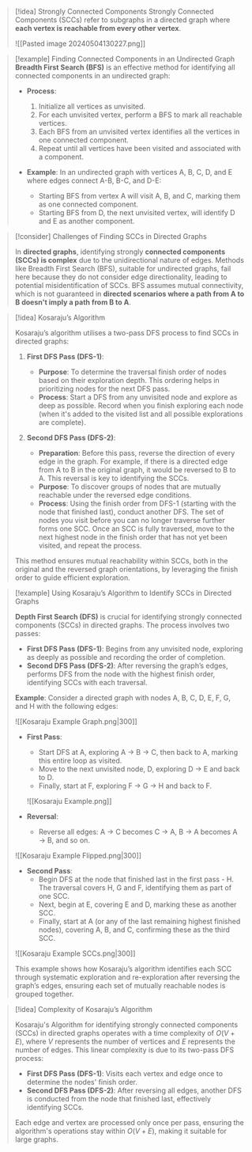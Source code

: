 
> [!idea] Strongly Connected Components
> Strongly Connected Components (SCCs) refer to subgraphs in a directed graph where **each vertex is reachable from every other vertex**. 
>
> ![[Pasted image 20240504130227.png]]


> [!example] Finding Connected Components in an Undirected Graph
> **Breadth First Search (BFS)** is an effective method for identifying all connected components in an undirected graph:
>
> - **Process**:
>   1. Initialize all vertices as unvisited.
>   2. For each unvisited vertex, perform a BFS to mark all reachable vertices.
>   3. Each BFS from an unvisited vertex identifies all the vertices in one connected component.
>   4. Repeat until all vertices have been visited and associated with a component.
>
> - **Example**: In an undirected graph with vertices A, B, C, D, and E where edges connect A-B, B-C, and D-E:
>   - Starting BFS from vertex A will visit A, B, and C, marking them as one connected component.
>   - Starting BFS from D, the next unvisited vertex, will identify D and E as another component.


> [!consider] Challenges of Finding SCCs in Directed Graphs
> 
> In **directed graphs**, identifying strongly **connected components (SCCs) is complex** due to the unidirectional nature of edges. Methods like Breadth First Search (BFS), suitable for undirected graphs, fail here because they do not consider edge directionality, leading to potential misidentification of SCCs. BFS assumes mutual connectivity, which is not guaranteed in **directed scenarios where a path from A to B doesn't imply a path from B to A**.

> [!idea] Kosaraju’s Algorithm
> 
> Kosaraju’s algorithm utilises a two-pass DFS process to find SCCs in directed graphs:
>
> 1. **First DFS Pass (DFS-1)**:
>    - **Purpose**: To determine the traversal finish order of nodes based on their exploration depth. This ordering helps in prioritizing nodes for the next DFS pass.
>    - **Process**: Start a DFS from any unvisited node and explore as deep as possible. Record when you finish exploring each node (when it's added to the visited list and all possible explorations are complete).
>
> 2. **Second DFS Pass (DFS-2)**:
>    - **Preparation**: Before this pass, reverse the direction of every edge in the graph. For example, if there is a directed edge from A to B in the original graph, it would be reversed to B to A. This reversal is key to identifying the SCCs.
>    - **Purpose**: To discover groups of nodes that are mutually reachable under the reversed edge conditions.
>    - **Process**: Using the finish order from DFS-1 (starting with the node that finished last), conduct another DFS. The set of nodes you visit before you can no longer traverse further forms one SCC. Once an SCC is fully traversed, move to the next highest node in the finish order that has not yet been visited, and repeat the process.
>
> This method ensures mutual reachability within SCCs, both in the original and the reversed graph orientations, by leveraging the finish order to guide efficient exploration.


> [!example] Using Kosaraju’s Algorithm to Identify SCCs in Directed Graphs
>
> **Depth First Search (DFS)** is crucial for identifying strongly connected components (SCCs) in directed graphs. The process involves two passes:
>
> - **First DFS Pass (DFS-1)**: Begins from any unvisited node, exploring as deeply as possible and recording the order of completion.
> - **Second DFS Pass (DFS-2)**: After reversing the graph’s edges, performs DFS from the node with the highest finish order, identifying SCCs with each traversal.
>
> **Example**: Consider a directed graph with nodes A, B, C, D, E, F, G, and H with the following edges:
> 
> ![[Kosaraju Example Graph.png|300]]
>
> - **First Pass**:
>   - Start DFS at A, exploring A → B → C, then back to A, marking this entire loop as visited.
>   - Move to the next unvisited node, D, exploring D → E and back to D.
>   - Finally, start at F, exploring F → G → H and back to F.
>   
>   ![[Kosaraju Example.png]]
>
> - **Reversal**:
>   - Reverse all edges: A → C becomes C → A, B → A becomes A → B, and so on.
>
>![[Kosaraju Example Flipped.png|300]]
>
> - **Second Pass**:
>   - Begin DFS at the node that finished last in the first pass - H. The traversal covers H, G and F, identifying them as part of one SCC.
>   - Next, begin at E, covering E and D, marking these as another SCC.
>   - Finally, start at A (or any of the last remaining highest finished nodes), covering A, B, and C, confirming these as the third SCC.
>
>![[Kosaraju Example SCCs.png|300]]
>
> This example shows how Kosaraju’s algorithm identifies each SCC through systematic exploration and re-exploration after reversing the graph’s edges, ensuring each set of mutually reachable nodes is grouped together.


> [!idea] Complexity of Kosaraju’s Algorithm
>
> Kosaraju's Algorithm for identifying strongly connected components (SCCs) in directed graphs operates with a time complexity of $O(V+E)$, where $V$ represents the number of vertices and $E$ represents the number of edges. This linear complexity is due to its two-pass DFS process:
>
> - **First DFS Pass (DFS-1)**: Visits each vertex and edge once to determine the nodes' finish order.
> - **Second DFS Pass (DFS-2)**: After reversing all edges, another DFS is conducted from the node that finished last, effectively identifying SCCs.
>
> Each edge and vertex are processed only once per pass, ensuring the algorithm's operations stay within $O(V+E)$, making it suitable for large graphs.

